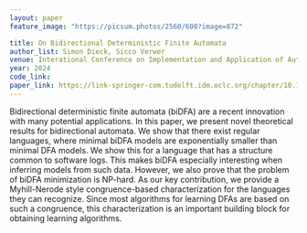 ```yaml
---
layout: paper
feature_image: "https://picsum.photos/2560/600?image=872"

title: On Bidirectional Deterministic Finite Automata
author_list: Simon Dieck, Sicco Verwer
venue: Interational Conference on Implementation and Application of Automata (CIAA)
year: 2024
code_link: 
paper_link: https://link-springer-com.tudelft.idm.oclc.org/chapter/10.1007/978-3-031-71112-1_8
---
```


Bidirectional deterministic finite automata (biDFA) are a recent innovation with many potential applications. In this paper, we present novel theoretical results for bidirectional automata. We show that there exist regular languages, where minimal biDFA models are exponentially smaller than minimal DFA models. We show this for a language that has a structure common to software logs. This makes biDFA especially interesting when inferring models from such data. However, we also prove that the problem of biDFA minimization is NP-hard. As our key contribution, we provide a Myhill-Nerode style congruence-based characterization for the languages they can recognize. Since most algorithms for learning DFAs are based on such a congruence, this characterization is an important building block for obtaining learning algorithms.